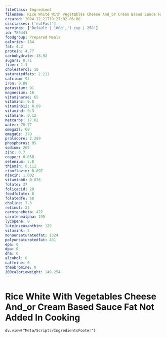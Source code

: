 ```yaml
---
fileClass: Ingredient
filename: Rice White With Vegetables Cheese And_or Cream Based Sauce Fat Not Added In Cooking
created: 2024-12-21T19:27:02-06:00
cssclasses: ['nutFact']
servings: ['Default | 100g','1 cup | 258']
id: 786441
foodgroup: Prepared Meals
calories: 134
fat: 4.2
protein: 4.77
carbohydrate: 18.92
sugars: 0.71
fiber: 1.1
cholesterol: 10
saturatedfats: 2.211
calcium: 94
iron: 0.89
potassium: 91
magnesium: 16
vitaminarae: 65
vitaminc: 0.8
vitaminb12: 0.09
vitamind: 0.3
vitamine: 0.12
netcarbs: 17.82
water: 70.77
omega3s: 60
omega6s: 370
pralscore: 2.289
phosphorus: 95
sodium: 269
zinc: 0.7
copper: 0.058
selenium: 5.8
thiamin: 0.112
riboflavin: 0.097
niacin: 1.002
vitaminb6: 0.076
folate: 37
folicacid: 29
foodfolate: 8
folatedfe: 58
choline: 7.3
retinol: 22
carotenebeta: 427
carotenealpha: 195
lycopene: 0
luteinzeaxanthin: 129
vitamink: 5
monounsaturatedfat: 1324
polyunsaturatedfat: 431
epa: 0
dpa: 0
dha: 0
alcohol: 0
caffeine: 0
theobromine: 0
200calorieweight: 149.254
---
```


# Rice White With Vegetables Cheese And_or Cream Based Sauce Fat Not Added In Cooking

```dataviewjs
dv.view("Meta/Scripts/IngredientsFooter")
```